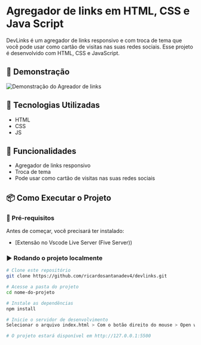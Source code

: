 # Agregador de links em HTML, CSS e Java Script

DevLinks é um agregador de links responsivo e com troca de tema que você pode usar como cartão de visitas nas suas redes sociais. Esse projeto é desenvolvido com HTML, CSS e JavaScript.

## 📸 Demonstração
![Demonstração do Agreador de links](https://github.com/ricardosantanadev4/devlinks/blob/main/Agregador-de-Links.gif)

## 🚀 Tecnologias Utilizadas
- HTML
- CSS
- JS

## 🔧 Funcionalidades
- Agregador de links responsivo
- Troca de tema
- Pode usar como cartão de visitas nas suas redes sociais

## 📦 Como Executar o Projeto

### 🔨 Pré-requisitos
Antes de começar, você precisará ter instalado:
- [Extensão no Vscode Live Server (Five Server))

### ▶️ Rodando o projeto localmente
```bash
# Clone este repositório
git clone https://github.com/ricardosantanadev4/devlinks.git

# Acesse a pasta do projeto
cd nome-do-projeto

# Instale as dependências
npm install

# Inicie o servidor de desenvolvimento
Selecionar o arquivo index.html > Com o botão direito do mouse > Open with File Server

# O projeto estará disponível em http://127.0.0.1:5500
